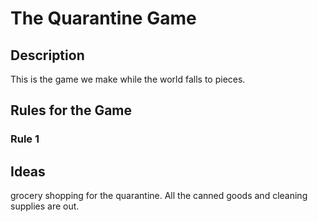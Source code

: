 # The Quarantine Game

## Description

This is the game we make while the world falls to pieces.

## Rules for the Game

### Rule 1


## Ideas
grocery shopping for the quarantine. All the canned goods and cleaning supplies are out. 

